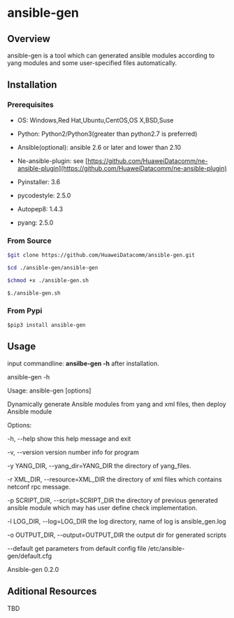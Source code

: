 # **ansible-gen**

## **Overview**
ansible-gen is a tool which can generated ansible modules according to yang modules and some user-specified files automatically.

## **Installation**
### **Prerequisites**
- OS: Windows,Red Hat,Ubuntu,CentOS,OS X,BSD,Suse

- Python: Python2/Python3(greater than python2.7 is preferred)

- Ansible(optional): ansible 2.6 or later and lower than 2.10

- Ne-ansible-plugin: see [https://github.com/HuaweiDatacomm/ne-ansible-plugin](https://github.com/HuaweiDatacomm/ne-ansible-plugin)

- Pyinstaller: 3.6

- pycodestyle: 2.5.0

- Autopep8: 1.4.3

- pyang: 2.5.0


### **From Source**
```sh
$git clone https://github.com/HuaweiDatacomm/ansible-gen.git
```

```sh
$cd ./ansible-gen/ansible-gen
```

```sh
$chmod +x ./ansible-gen.sh
```

```
$./ansible-gen.sh
```

### **From Pypi**

```
$pip3 install ansible-gen
```

## **Usage**
input commandline: **ansilbe-gen -h** after installation.

ansible-gen -h

Usage: ansible-gen [options]

Dynamically generate Ansible modules from yang and xml files, then deploy
Ansible module

Options:

  -h, --help            show this help message and exit

  -v, --version         version number info for program

  -y YANG_DIR, --yang_dir=YANG_DIR
                        the directory of yang_files.

  -r XML_DIR, --resource=XML_DIR
                        the directory of xml files which contains netconf rpc
                        message.

  -p SCRIPT_DIR, --script=SCRIPT_DIR
                        the directory of previous generated ansible module
                        which may has user define check implementation.

  -l LOG_DIR, --log=LOG_DIR
                        the log directory, name of log is ansible_gen.log

  -o OUTPUT_DIR, --output=OUTPUT_DIR
                        the output dir for generated scripts

  --default get parameters from default config file /etc/ansible-
                        gen/default.cfg

Ansible-gen 0.2.0

## **Aditional Resources**
TBD
